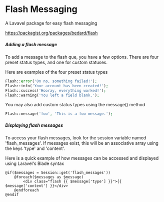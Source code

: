 # Flash Messaging

A Lavavel package for easy flash messaging

https://packagist.org/packages/bedard/flash

##### Adding a flash message

To add a message to the flash que, you have a few options. There are four preset status types, and one for custom statuses.

Here are examples of the four preset status types
```php
Flash::error('On no, something failed!');
Flash::info('Your account has been created!');
Flash::success('Hooray, everything worked!');
Flash::warning('You left a field blank.');
```
You may also add custom status types using the message() method
```php
Flash::message('foo', 'This is a foo message.');
```

##### Displaying flash messages

To access your flash messages, look for the session variable named 'flash_messages'. If messages exist, this will be an associative array using the keys 'type' and 'content'.

Here is a quick example of how messages can be accessed and displayed using Laravel's Blade syntax
```html+php
@if($messages = Session::get('flash_messages'))
	@foreach($messages as $message)
		<div class="flash {{ $message['type'] }}">{{ $message['content'] }}</div>
	@endforeach
@endif
```